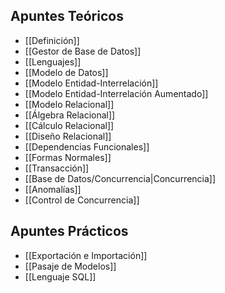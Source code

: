 ## Apuntes Teóricos

- [[Definición]]
- [[Gestor de Base de Datos]]
- [[Lenguajes]]
- [[Modelo de Datos]]
- [[Modelo Entidad-Interrelación]]
- [[Modelo Entidad-Interrelación Aumentado]]
- [[Modelo Relacional]]
- [[Álgebra Relacional]]
- [[Cálculo Relacional]]
- [[Diseño Relacional]]
- [[Dependencias Funcionales]]
- [[Formas Normales]]
- [[Transacción]]
- [[Base de Datos/Concurrencia|Concurrencia]]
- [[Anomalías]]
- [[Control de Concurrencia]]

## Apuntes Prácticos

- [[Exportación e Importación]]
- [[Pasaje de Modelos]]
- [[Lenguaje SQL]]

